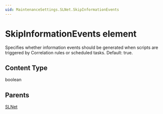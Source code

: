 ```yaml
---
uid: MaintenanceSettings.SLNet.SkipInformationEvents
---
```


# SkipInformationEvents element

Specifies whether information events should be generated when scripts are triggered by Correlation rules or scheduled tasks. Default: true.

## Content Type

boolean

## Parents

[SLNet](xref:MaintenanceSettings.SLNet)
